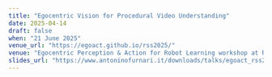 ```yaml
---
title: "Egocentric Vision for Procedural Video Understanding"
date: 2025-04-14
draft: false
when: "21 June 2025"
venue_url: "https://egoact.github.io/rss2025/"
venue: "Egocentric Perception & Action for Robot Learning workshop at RSS 2025, Los Angeles, US"
slides_url: "https://www.antoninofurnari.it/downloads/talks/egoact_rss25.pdf"
---
```

